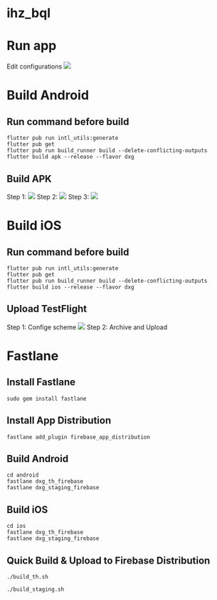 # ihz_bql

# Run app
Edit configurations
![](https://i.imgur.com/LpMKEzj.jpg)

# Build Android
## Run command before build
```
flutter pub run intl_utils:generate
flutter pub get
flutter pub run build_runner build --delete-conflicting-outputs
flutter build apk --release --flavor dxg
```
## Build APK
Step 1:
![](https://i.imgur.com/8ap2r5O.png)
Step 2:
![](https://i.imgur.com/4rxCQ6g.png)
Step 3:
![](https://i.imgur.com/cbXHZ8X.png)

# Build iOS
## Run command before build
```
flutter pub run intl_utils:generate
flutter pub get
flutter pub run build_runner build --delete-conflicting-outputs
flutter build ios --release --flavor dxg
```
## Upload TestFlight
Step 1: Confige scheme
![](https://i.imgur.com/g5pSUE5.png)
Step 2: Archive and Upload

# Fastlane
## Install Fastlane
```
sudo gem install fastlane
```
## Install App Distribution
```
fastlane add_plugin firebase_app_distribution
```
## Build Android
```
cd android
fastlane dxg_th_firebase
fastlane dxg_staging_firebase
```
## Build iOS
```
cd ios
fastlane dxg_th_firebase
fastlane dxg_staging_firebase
```

## Quick Build & Upload to Firebase Distribution
```
./build_th.sh
```
```
./build_staging.sh
```
